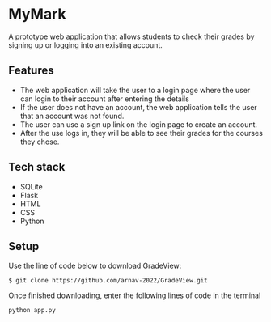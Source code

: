 # MyMark
A prototype web application that allows students to check their grades by signing up or logging into an existing account.
## Features
- The web application will take the user to a login page where the user can login to their account after entering the details
- If the user does not have an account, the web application tells the user that an account was not found. 
- The user can use a sign up link on the login page to create an account.
- After the use logs in, they will be able to see their grades for the courses they chose.

## Tech stack
- SQLite
- Flask 
- HTML
- CSS
- Python

## Setup
Use the line of code below to download GradeView:
```
$ git clone https://github.com/arnav-2022/GradeView.git
```

Once finished downloading, enter the following lines of code in the terminal
```sh
python app.py
```
